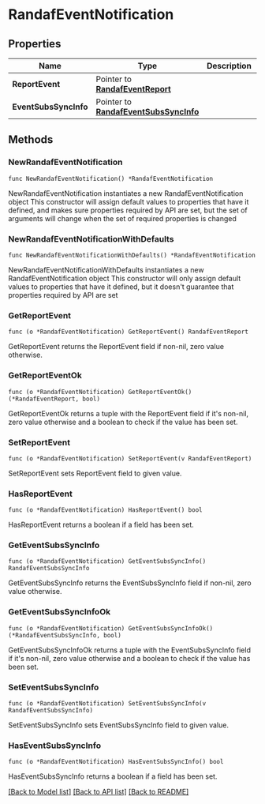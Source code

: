# RandafEventNotification

## Properties

Name | Type | Description | Notes
------------ | ------------- | ------------- | -------------
**ReportEvent** | Pointer to [**RandafEventReport**](RandafEventReport.md) |  | [optional] 
**EventSubsSyncInfo** | Pointer to [**RandafEventSubsSyncInfo**](RandafEventSubsSyncInfo.md) |  | [optional] 

## Methods

### NewRandafEventNotification

`func NewRandafEventNotification() *RandafEventNotification`

NewRandafEventNotification instantiates a new RandafEventNotification object
This constructor will assign default values to properties that have it defined,
and makes sure properties required by API are set, but the set of arguments
will change when the set of required properties is changed

### NewRandafEventNotificationWithDefaults

`func NewRandafEventNotificationWithDefaults() *RandafEventNotification`

NewRandafEventNotificationWithDefaults instantiates a new RandafEventNotification object
This constructor will only assign default values to properties that have it defined,
but it doesn't guarantee that properties required by API are set

### GetReportEvent

`func (o *RandafEventNotification) GetReportEvent() RandafEventReport`

GetReportEvent returns the ReportEvent field if non-nil, zero value otherwise.

### GetReportEventOk

`func (o *RandafEventNotification) GetReportEventOk() (*RandafEventReport, bool)`

GetReportEventOk returns a tuple with the ReportEvent field if it's non-nil, zero value otherwise
and a boolean to check if the value has been set.

### SetReportEvent

`func (o *RandafEventNotification) SetReportEvent(v RandafEventReport)`

SetReportEvent sets ReportEvent field to given value.

### HasReportEvent

`func (o *RandafEventNotification) HasReportEvent() bool`

HasReportEvent returns a boolean if a field has been set.

### GetEventSubsSyncInfo

`func (o *RandafEventNotification) GetEventSubsSyncInfo() RandafEventSubsSyncInfo`

GetEventSubsSyncInfo returns the EventSubsSyncInfo field if non-nil, zero value otherwise.

### GetEventSubsSyncInfoOk

`func (o *RandafEventNotification) GetEventSubsSyncInfoOk() (*RandafEventSubsSyncInfo, bool)`

GetEventSubsSyncInfoOk returns a tuple with the EventSubsSyncInfo field if it's non-nil, zero value otherwise
and a boolean to check if the value has been set.

### SetEventSubsSyncInfo

`func (o *RandafEventNotification) SetEventSubsSyncInfo(v RandafEventSubsSyncInfo)`

SetEventSubsSyncInfo sets EventSubsSyncInfo field to given value.

### HasEventSubsSyncInfo

`func (o *RandafEventNotification) HasEventSubsSyncInfo() bool`

HasEventSubsSyncInfo returns a boolean if a field has been set.


[[Back to Model list]](../README.md#documentation-for-models) [[Back to API list]](../README.md#documentation-for-api-endpoints) [[Back to README]](../README.md)


